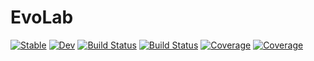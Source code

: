 # EvoLab

[![Stable](https://img.shields.io/badge/docs-stable-blue.svg)](https://i62lucum.github.io/EvoLab.jl/stable)
[![Dev](https://img.shields.io/badge/docs-dev-blue.svg)](https://i62lucum.github.io/EvoLab.jl/dev)
[![Build Status](https://travis-ci.com/i62lucum/EvoLab.jl.svg?branch=master)](https://travis-ci.com/i62lucum/EvoLab.jl)
[![Build Status](https://ci.appveyor.com/api/projects/status/github/i62lucum/EvoLab.jl?svg=true)](https://ci.appveyor.com/project/i62lucum/EvoLab-jl)
[![Coverage](https://codecov.io/gh/i62lucum/EvoLab.jl/branch/master/graph/badge.svg)](https://codecov.io/gh/i62lucum/EvoLab.jl)
[![Coverage](https://coveralls.io/repos/github/i62lucum/EvoLab.jl/badge.svg?branch=master)](https://coveralls.io/github/i62lucum/EvoLab.jl?branch=master)
